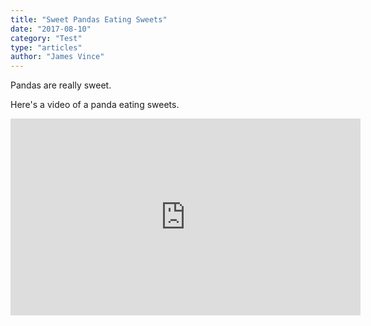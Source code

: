 ```yaml
---
title: "Sweet Pandas Eating Sweets"
date: "2017-08-10"
category: "Test"
type: "articles"
author: "James Vince"
---
```


Pandas are really sweet.

Here's a video of a panda eating sweets.

<iframe width="560" height="315" src="https://www.youtube.com/embed/4n0xNbfJLR8" frameborder="0" allowfullscreen></iframe>
